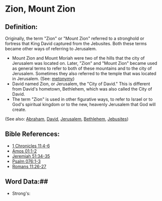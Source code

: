# Zion, Mount Zion #

## Definition: ##

Originally, the term "Zion" or "Mount Zion" referred to a stronghold or fortress that King David captured from the Jebusites. Both these terms became other ways of referring to Jerusalem.

* Mount Zion and Mount Moriah were two of the hills that the city of Jerusalem was located on. Later, "Zion" and "Mount Zion" became used as general terms to refer to both of these mountains and to the city of Jerusalem. Sometimes they also referred to the temple that was located in Jerusalem. (See: [metonymy](rc://en/ta/man/translate/figs-metonymy))
* David named Zion, or Jerusalem, the "City of David." This is different from David's hometown, Bethlehem, which was also called the City of David.
* The term "Zion" is used in other figurative ways, to refer to Israel or to God's spiritual kingdom or to the new, heavenly Jerusalem that God will create.

(See also: [Abraham](../other/abraham.md), [David](../other/david.md), [Jerusalem](../other/jerusalem.md), [Bethlehem](../other/bethlehem.md), [Jebusites](../other/jebusites.md))

## Bible References: ##

* [1 Chronicles 11:4-6](rc://en/tn/help/1ch/11/04)
* [Amos 01:1-2](rc://en/tn/help/amo/01/01)
* [Jeremiah 51:34-35](rc://en/tn/help/jer/51/34)
* [Psalm 076:1-3](rc://en/tn/help/psa/076/001)
* [Romans 11:26-27](rc://en/tn/help/rom/11/26)

## Word Data:##

* Strong's: 

